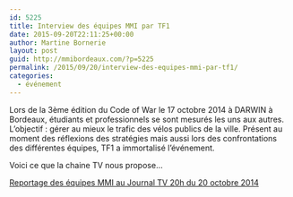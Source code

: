 ```yaml
---
id: 5225
title: Interview des équipes MMI par TF1
date: 2015-09-20T22:11:25+00:00
author: Martine Bornerie
layout: post
guid: http://mmibordeaux.com/?p=5225
permalink: /2015/09/20/interview-des-equipes-mmi-par-tf1/
categories:
  - événement
---
```

Lors de la 3ème édition du Code of War le 17 octobre 2014 à DARWIN à Bordeaux, étudiants et professionnels se sont mesurés les uns aux autres. L&rsquo;objectif : gérer au mieux le trafic des vélos publics de la ville. Présent au moment des réflexions des stratégies mais aussi lors des confrontations des différentes équipes, TF1 a immortalisé l&rsquo;événement.
  
Voici ce que la chaine TV nous propose&#8230;

<a href="http://lci.tf1.fr/jt-20h/videos/2014/code-of-war-un-concours-de-logiciel-entre-genies-de-la-programmation-8505671.html" target="_blank">Reportage des équipes MMI au Journal TV 20h du 20 octobre 2014</a>